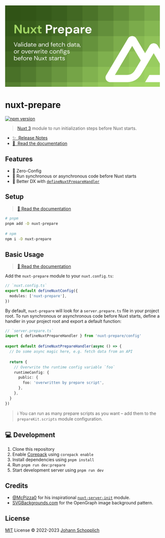 [![nuxt-prepare](./docs/public/og.png)](https://nuxt-prepare.byjohann.dev)

# nuxt-prepare

[![npm version](https://img.shields.io/npm/v/nuxt-prepare?color=a1b858&label=)](https://www.npmjs.com/package/nuxt-prepare)

> [Nuxt 3](https://nuxt.com) module to run initialization steps before Nuxt starts.

- [✨ &nbsp;Release Notes](https://github.com/johannschopplich/nuxt-prepare/releases)
- [📖 &nbsp;Read the documentation](https://nuxt-prepare.byjohann.dev)

## Features

- 🦦 Zero-Config
- 🦎 Run synchronous or asynchronous code before Nuxt starts
- 🦾 Better DX with [`defineNuxtPrepareHandler`](https://nuxt-prepare.byjohann.dev/api/define-nuxt-prepare-handler)

## Setup

> [📖 Read the documentation](https://nuxt-prepare.byjohann.dev)

```bash
# pnpm
pnpm add -D nuxt-prepare

# npm
npm i -D nuxt-prepare
```

## Basic Usage

> [📖 Read the documentation](https://nuxt-prepare.byjohann.dev)

Add the `nuxt-prepare` module to your `nuxt.config.ts`:

```ts
// `nuxt.config.ts`
export default defineNuxtConfig({
  modules: ['nuxt-prepare'],
})
```

By default, `nuxt-prepare` will look for a `server.prepare.ts` file in your project root. To run synchronous or asynchronous code before Nuxt starts, define a handler in your project root and export a default function:

```ts
// `server.prepare.ts`
import { defineNuxtPrepareHandler } from 'nuxt-prepare/config'

export default defineNuxtPrepareHandler(async () => {
  // Do some async magic here, e.g. fetch data from an API

  return {
    // Overwrite the runtime config variable `foo`
    runtimeConfig: {
      public: {
        foo: 'overwritten by prepare script',
      },
    },
  }
})
```

> ℹ️ You can run as many prepare scripts as you want – add them to the `prepareKit.scripts` module configuration.

## 💻 Development

1. Clone this repository
2. Enable [Corepack](https://github.com/nodejs/corepack) using `corepack enable`
3. Install dependencies using `pnpm install`
4. Run `pnpm run dev:prepare`
5. Start development server using `pnpm run dev`

## Credits

- [@McPizza0](https://github.com/McPizza0) for his inspirational [`nuxt-server-init`](https://github.com/McPizza0/nuxt-server-init) module.
- [SVGBackgrounds.com](https://www.svgbackgrounds.com) for the OpenGraph image background pattern.

## License

[MIT](./LICENSE) License © 2022-2023 [Johann Schopplich](https://github.com/johannschopplich)
